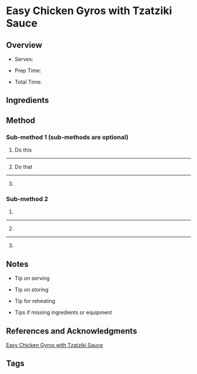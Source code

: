 # Easy Chicken Gyros with Tzatziki Sauce

## Overview

- Serves:

- Prep Time:

- Total Time:

## Ingredients



## Method

### Sub-method 1 (sub-methods are optional)

1. Do this
---
2. Do that
---
3.

### Sub-method 2

1.
---
2.
---
3.

## Notes

- Tip on serving

- Tip on storing

- Tip for reheating

- Tips if missing ingredients or equipment

## References and Acknowledgments

[Easy Chicken Gyros with Tzatziki Sauce](https://www.foodiecrush.com/easy-chicken-gyros-with-tzatziki-sauce/#wprm-recipe-container-35632)

## Tags



